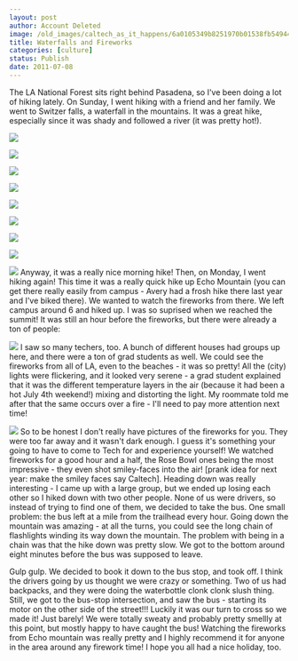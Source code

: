 ```yaml
---
layout: post
author: Account Deleted
image: /old_images/caltech_as_it_happens/6a0105349b8251970b01538fb54944970b.jpg
title: Waterfalls and Fireworks 
categories: [culture]
status: Publish
date: 2011-07-08
---
```


The LA National Forest sits right behind Pasadena, so I've been doing a lot of hiking lately.  On Sunday, I went hiking with a friend and her family.  We went to Switzer falls, a waterfall in the mountains.  It was a great hike, especially since it was shady and followed a river (it was pretty hot!).


![](/old_images/caltech_as_it_happens/6a0105349b8251970b014e89a88102970d.jpg)

![](/old_images/caltech_as_it_happens/6a0105349b8251970b01538fb54ff3970b.jpg)

![](/old_images/caltech_as_it_happens/6a0105349b8251970b014e89a88354970d.jpg)

![](/old_images/caltech_as_it_happens/6a0105349b8251970b015433888023970c.jpg)

![](/old_images/caltech_as_it_happens/6a0105349b8251970b01543388813b970c.jpg)

![](/old_images/caltech_as_it_happens/6a0105349b8251970b01543388824d970c.jpg)

![](/old_images/caltech_as_it_happens/6a0105349b8251970b014e89a8892e970d.jpg)

![](/old_images/caltech_as_it_happens/6a0105349b8251970b014e89a88a7b970d.jpg)

![](/old_images/caltech_as_it_happens/6a0105349b8251970b015433888824970c.jpg)
Anyway, it was a really nice morning hike!
Then, on Monday, I went hiking again! This time it was a really quick hike up Echo Mountain (you can get there really easily from campus - Avery had a frosh hike there last year and I've biked there). We wanted to watch the fireworks from there. We left campus around 6 and hiked up. I was so suprised when we reached the summit! It was still an hour before the fireworks, but there were already a ton of people:


![](/old_images/caltech_as_it_happens/6a0105349b8251970b014e89a89076970d.jpg)
I saw so many techers, too. A bunch of different houses had groups up here, and there were a ton of grad students as well. We could see the fireworks from all of LA, even to the beaches - it was so pretty! All the (city) lights were flickering, and it looked very serene - a grad student explained that it was the different temperature layers in the air (because it had been a hot July 4th weekend!) mixing and distorting the light. My roommate told me after that the same occurs over a fire - I'll need to pay more attention next time!


![](/old_images/caltech_as_it_happens/6a0105349b8251970b015433888eef970c.jpg)
So to be honest I don't really have pictures of the fireworks for you. They were too far away and it wasn't dark enough. I guess it's something your going to have to come to Tech for and experience yourself! We watched fireworks for a good hour and a half, the Rose Bowl ones being the most impressive - they even shot smiley-faces into the air! [prank idea for next year: make the smiley faces say Caltech]. Heading down was really interesting - I came up with a large group, but we ended up losing each other so I hiked down with two other people. None of us were drivers, so instead of trying to find one of them, we decided to take the bus. One small problem: the bus left at a mile from the trailhead every hour. Going down the mountain was amazing - at all the turns, you could see the long chain of flashlights winding its way down the mountain. The problem with being in a chain was that the hike down was pretty slow. We got to the bottom around eight minutes before the bus was supposed to leave.

Gulp gulp. We decided to book it down to the bus stop, and took off. I think the drivers going by us thought we were crazy or something. Two of us had backpacks, and they were doing the waterbottle clonk clonk slush thing. Still, we got to the bus-stop intersection, and saw the bus - starting its motor on the other side of the street!!! Luckily it was our turn to cross so we made it! Just barely! We were totally sweaty and probably pretty smellly at this point, but mostly happy to have caught the bus!
Watching the fireworks from Echo mountain was really pretty and I highly recommend it for anyone in the area around any firework time! I hope you all had a nice holiday, too.


